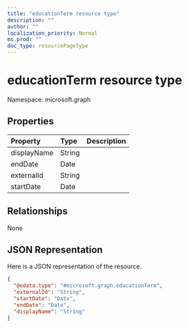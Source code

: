 ```yaml
---
title: "educationTerm resource type"
description: ""
author: ""
localization_priority: Normal
ms.prod: ""
doc_type: resourcePageType
---
```


# educationTerm resource type


Namespace: microsoft.graph



## Properties
|Property|Type|Description|
|:---|:---|:---|
|displayName|String||
|endDate|Date||
|externalId|String||
|startDate|Date||

## Relationships
None

## JSON Representation
Here is a JSON representation of the resource.
<!-- {
  "blockType": "resource",
  "@odata.type": "microsoft.graph.educationTerm"
}
-->
``` json
{
  "@odata.type": "#microsoft.graph.educationTerm",
  "externalId": "String",
  "startDate": "Date",
  "endDate": "Date",
  "displayName": "String"
}
```

